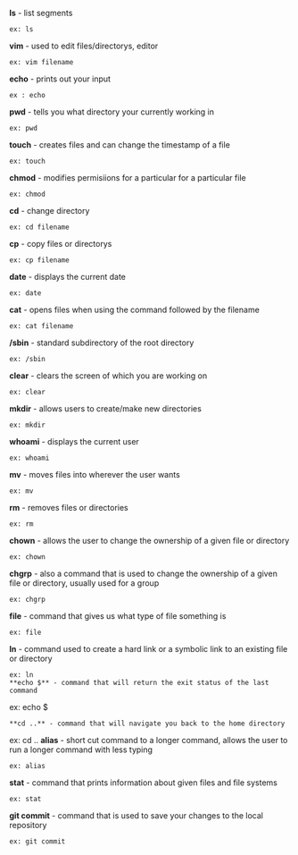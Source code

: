 
**ls** - list segments
```
ex: ls
```
**vim** - used to edit files/directorys, editor
```
ex: vim filename
```
**echo** - prints out your input
```
ex : echo
```
**pwd** - tells you what directory your currently working in
```
ex: pwd
```
**touch** - creates files and can change the timestamp of a file
```
ex: touch 
```
**chmod** - modifies permisiions for a particular for a particular file
```
ex: chmod
```
**cd** - change directory
```
ex: cd filename
```
**cp** - copy files or directorys 
```
ex: cp filename
```
**date** - displays the current date 
```
ex: date
```
**cat** - opens files when using the command followed by the filename
```
ex: cat filename
```
**/sbin** - standard subdirectory of the root directory 
```
ex: /sbin
```
**clear** - clears the screen of which you are working on
```
ex: clear
```
**mkdir** - allows users to create/make new directories
```
ex: mkdir
```
**whoami** - displays the current user 
```
ex: whoami
```
**mv** - moves files into wherever the user wants 
```
ex: mv
```
**rm** - removes files or directories
```
ex: rm
```
**chown** - allows the user to change the ownership of a given file or directory
```
ex: chown
```
**chgrp** - also a command that is used to change the ownership of a given file or directory, usually used for a group
```
ex: chgrp
```
**file** - command that gives us what type of file something is 
```
ex: file
```
**ln** - command used to create a hard link or a symbolic link to an existing file or directory
```
ex: ln
**echo $** - command that will return the exit status of the last command 
```
ex: echo $
```
**cd ..** - command that will navigate you back to the home directory
```
ex: cd ..
**alias** - short cut command to a longer command, allows the user to run a longer command with less typing
```
ex: alias
```
**stat** - command that prints information about given files and file systems
```
ex: stat
```
**git commit** - command that is used to save your changes to the local repository
```
ex: git commit

